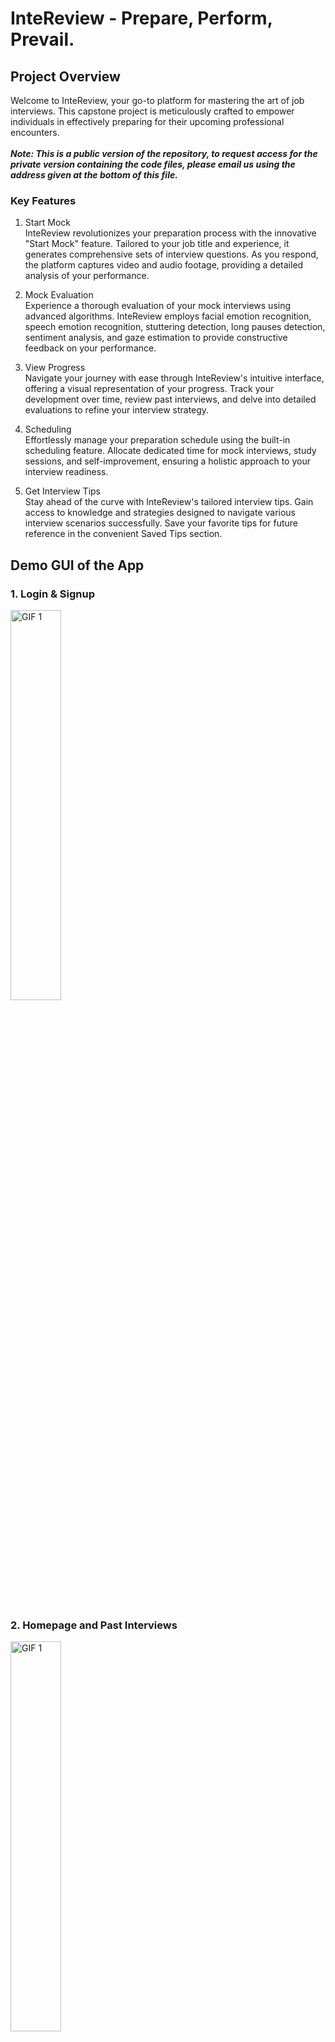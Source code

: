 # InteReview - Prepare, Perform, Prevail.

## Project Overview

Welcome to InteReview, your go-to platform for mastering the art of job interviews. This capstone project is meticulously crafted to empower individuals in effectively preparing for their upcoming professional encounters. <br><br>
***Note: This is a public version of the repository, to request access for the private version containing the code files, please email us using the address given at the bottom of this file.***

### Key Features

1. Start Mock <br>
InteReview revolutionizes your preparation process with the innovative "Start Mock" feature. Tailored to your job title and experience, it generates comprehensive sets of interview questions. As you respond, the platform captures video and audio footage, providing a detailed analysis of your performance.

2. Mock Evaluation <br>
Experience a thorough evaluation of your mock interviews using advanced algorithms. InteReview employs facial emotion recognition, speech emotion recognition, stuttering detection, long pauses detection, sentiment analysis, and gaze estimation to provide constructive feedback on your performance.

3. View Progress <br>
Navigate your journey with ease through InteReview's intuitive interface, offering a visual representation of your progress. Track your development over time, review past interviews, and delve into detailed evaluations to refine your interview strategy.

4. Scheduling <br>
Effortlessly manage your preparation schedule using the built-in scheduling feature. Allocate dedicated time for mock interviews, study sessions, and self-improvement, ensuring a holistic approach to your interview readiness.

5. Get Interview Tips <br>
Stay ahead of the curve with InteReview's tailored interview tips. Gain access to knowledge and strategies designed to navigate various interview scenarios successfully. Save your favorite tips for future reference in the convenient Saved Tips section.


## Demo GUI of the App

### 1. **Login & Signup**
<p align="left"><img src="https://github.com/omar-018/InteReview_Public/blob/main/Visuals/Landing.gif" alt="GIF 1", width="40%"></p>

<br>

### 2. **Homepage and Past Interviews**
<p align="left"><img src="https://github.com/omar-018/InteReview_Public/blob/main/Visuals/HomePage.gif" alt="GIF 1", width="40%"></p>

<br>

### 3. **Start Mock**
<p align="left">
   <img src="https://github.com/omar-018/InteReview_Public/blob/main/Visuals/StartMock1.gif" alt="GIF 1", width="40%"> &nbsp; &nbsp; 
   <img src="https://github.com/omar-018/InteReview_Public/blob/main/Visuals/StartMock2.gif" alt="GIF 1", width="40%">
</p>

<br>

### 4. **Get Mock Tips**
<p align="left"><img src="https://github.com/omar-018/InteReview_Public/blob/main/Visuals/GetTips.gif" alt="GIF 1", width="40%"></p>

<br>

### 5. **View Schedule**
<p align="left"><img src="https://github.com/omar-018/InteReview_Public/blob/main/Visuals/ViewSchedule.gif" alt="GIF 1", width="40%"></p>

<br>

### 6. **View Progress**
<p align="left"><img src="https://github.com/omar-018/InteReview_Public/blob/main/Visuals/ViewProgress.gif" alt="GIF 1", width="40%"></p>

<br>

### 7. **Saved Tips**
<p align="left"><img src="https://github.com/omar-018/InteReview_Public/blob/main/Visuals/SavedTips.gif" alt="GIF 1", width="40%"></p>

<br>

### 8. **Settings**
<p align="left"><img src="https://github.com/omar-018/InteReview_Public/blob/main/Visuals/Settings.gif" alt="GIF 1", width="40%"></p>

<br>

### 9. **Light Mode**
<p align="left"><img src="https://github.com/omar-018/InteReview_Public/blob/main/Visuals/LightMode.gif" alt="GIF 1", width="40%"></p>

## About
Contact us at <u>*intereview.gradproject@gmail.com*</u> for any queries. <br>
**InteReview** - Created By Mariana Marchenko, Omar Taher, Sandro Samaha, Taha Afsar, and Zain Syed
